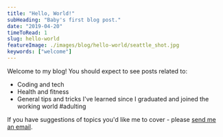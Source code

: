 ```yaml
---
title: "Hello, World!"
subHeading: "Baby's first blog post."
date: "2019-04-20"
timeToRead: 1
slug: hello-world
featureImage: ./images/blog/hello-world/seattle_shot.jpg
keywords: ["welcome"]
---
```


Welcome to my blog! You should expect to see posts related to:

- Coding and tech
- Health and fitness
- General tips and tricks I've learned since I graduated and joined the working world #adulting

If you have suggestions of topics you'd like me to cover - please [send me an email](mailto:sarahjmorash@gmail.com).
